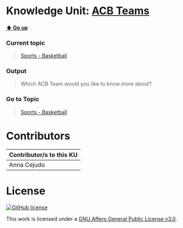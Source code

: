 # Knowledge Unit: [ACB Teams](../../knowledge_units/sports-basketball/acb-teams.md)

#### [:arrow_up: Go up](../../topics/sports-basketball.md)
### Current topic
> [Sports - Basketball](../../topics/sports-basketball.md)
### Output
> Which ACB Team would you like to know more about?
### Go to Topic
> [Sports - Basketball](../../topics/sports-basketball.md)


# Contributors

| Contributor/s to this KU |
| - | 
| Anna Cejudo |

# License
[![GitHub license](https://img.shields.io/github/license/inbrainz/cerebro)](https://github.com/inbrainz/cerebro/blob/master/LICENSE)

This work is licensed under a [GNU Affero General Public License v3.0](https://www.gnu.org/licenses/agpl-3.0.txt).